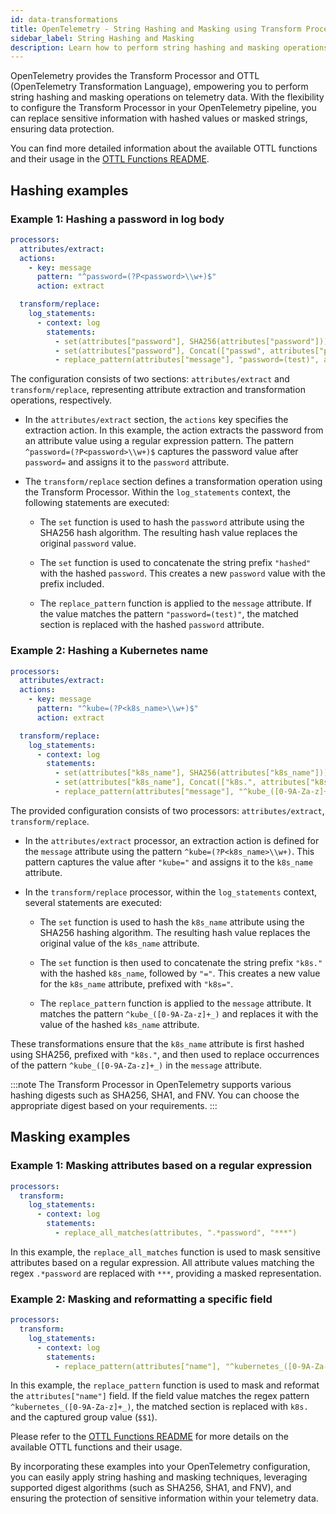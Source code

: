```yaml
---
id: data-transformations
title: OpenTelemetry - String Hashing and Masking using Transform Processor and OTTL
sidebar_label: String Hashing and Masking
description: Learn how to perform string hashing and masking operations using the Transform Processor and OTTL in OpenTelemetry.
---
```


OpenTelemetry provides the Transform Processor and OTTL (OpenTelemetry Transformation Language), empowering you to perform string hashing and masking operations on telemetry data. With the flexibility to configure the Transform Processor in your OpenTelemetry pipeline, you can replace sensitive information with hashed values or masked strings, ensuring data protection.

You can find more detailed information about the available OTTL functions and their usage in the [OTTL Functions README](https://github.com/rnishtala-sumo/opentelemetry-collector-contrib/blob/ottl-replace-pattern/pkg/ottl/ottlfuncs/README.md).

## Hashing examples

### Example 1: Hashing a password in log body

```yaml
processors:
  attributes/extract:
  actions:
    - key: message
      pattern: "^password=(?P<password>\\w+)$"
      action: extract

  transform/replace:
    log_statements:
      - context: log
        statements:
          - set(attributes["password"], SHA256(attributes["password"]))
          - set(attributes["password"], Concat(["passwd", attributes["password"]], "="))
          - replace_pattern(attributes["message"], "password=(test)", attributes["password"])
```

The configuration consists of two sections: `attributes/extract` and `transform/replace`, representing attribute extraction and transformation operations, respectively.

- In the `attributes/extract` section, the `actions` key specifies the extraction action. In this example, the action extracts the password from an attribute value using a regular expression pattern. The pattern `^password=(?P<password>\\w+)$` captures the password value after `password=` and assigns it to the `password` attribute.

- The `transform/replace` section defines a transformation operation using the Transform Processor. Within the `log_statements` context, the following statements are executed:

  - The `set` function is used to hash the `password` attribute using the SHA256 hash algorithm. The resulting hash value replaces the original `password` value.

  - The `set` function is used to concatenate the string prefix `"hashed"` with the hashed `password`. This creates a new `password` value with the prefix included.

  - The `replace_pattern` function is applied to the `message` attribute. If the value matches the pattern `"password=(test)"`, the matched section is replaced with the hashed `password` attribute.

### Example 2: Hashing a Kubernetes name

```yaml
processors:
  attributes/extract:
  actions:
    - key: message
      pattern: "^kube=(?P<k8s_name>\\w+)$"
      action: extract

  transform/replace:
    log_statements:
      - context: log
        statements:
          - set(attributes["k8s_name"], SHA256(attributes["k8s_name"]))
          - set(attributes["k8s_name"], Concat(["k8s.", attributes["k8s_name"]], "="))
          - replace_pattern(attributes["message"], "^kube_([0-9A-Za-z]+_)", attributes["k8s_name"])
```

The provided configuration consists of two processors: `attributes/extract`, `transform/replace`.

- In the `attributes/extract` processor, an extraction action is defined for the `message` attribute using the pattern `^kube=(?P<k8s_name>\\w+)`. This pattern captures the value after `"kube="` and assigns it to the `k8s_name` attribute.

- In the `transform/replace` processor, within the `log_statements` context, several statements are executed:

  - The `set` function is used to hash the `k8s_name` attribute using the SHA256 hashing algorithm. The resulting hash value replaces the original value of the `k8s_name` attribute.

  - The `set` function is then used to concatenate the string prefix `"k8s."` with the hashed `k8s_name`, followed by `"="`. This creates a new value for the `k8s_name` attribute, prefixed with `"k8s="`.

  - The `replace_pattern` function is applied to the `message` attribute. It matches the pattern `^kube_([0-9A-Za-z]+_)` and replaces it with the value of the hashed `k8s_name` attribute.

These transformations ensure that the `k8s_name` attribute is first hashed using SHA256, prefixed with `"k8s."`, and then used to replace occurrences of the pattern `^kube_([0-9A-Za-z]+_)` in the `message` attribute.

:::note
The Transform Processor in OpenTelemetry supports various hashing digests such as SHA256, SHA1, and FNV. You can choose the appropriate digest based on your requirements.
:::

## Masking examples

### Example 1: Masking attributes based on a regular expression

```yaml
processors:
  transform:
    log_statements:
      - context: log
        statements:
          - replace_all_matches(attributes, ".*password", "***")
```

In this example, the `replace_all_matches` function is used to mask sensitive attributes based on a regular expression. All attribute values matching the regex `.*password` are replaced with `***`, providing a masked representation.

### Example 2: Masking and reformatting a specific field

```yaml
processors:
  transform:
    log_statements:
      - context: log
        statements:
          - replace_pattern(attributes["name"], "^kubernetes_([0-9A-Za-z]+_)", "k8s.$$1.")
```

In this example, the `replace_pattern` function is used to mask and reformat the `attributes["name"]` field. If the field value matches the regex pattern `^kubernetes_([0-9A-Za-z]+_)`, the matched section is replaced with `k8s.` and the captured group value (`$$1`).

Please refer to the [OTTL Functions README](https://github.com/rnishtala-sumo/opentelemetry-collector-contrib/blob/ottl-replace-pattern/pkg/ottl/ottlfuncs/README.md) for more details on the available OTTL functions and their usage.

By incorporating these examples into your OpenTelemetry configuration, you can easily apply string hashing and masking techniques, leveraging supported digest algorithms (such as SHA256, SHA1, and FNV), and ensuring the protection of sensitive information within your telemetry data.